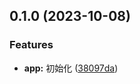 

## 0.1.0 (2023-10-08)


### Features

* **app:** 初始化 ([38097da](https://github.com/FE-CodeGenius/codegenius-hooks-plugin/commit/38097da84f4b2fd627e3afd4578be24493b7e796))